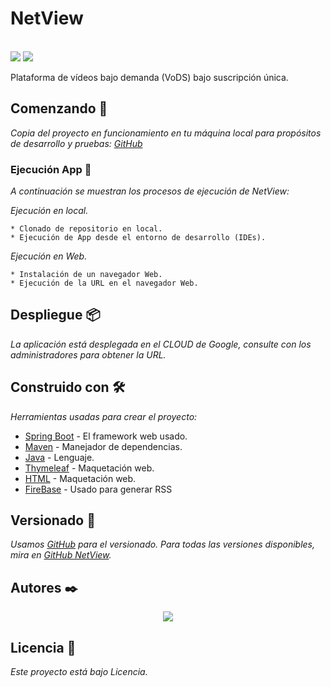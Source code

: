 # NetView

<br/>
<img src="https://upload.wikimedia.org/wikipedia/commons/4/44/Spring_Framework_Logo_2018.svg" />

<img src="https://upload.wikimedia.org/wikipedia/commons/b/bd/Firebase_Logo.png" />
<br/>

Plataforma de vídeos bajo demanda (VoDS) bajo suscripción única.

## Comenzando 🚀

_Copia del proyecto en funcionamiento en tu máquina local para propósitos de desarrollo y pruebas: [GitHub](https://github.com/da2my/Netview)_



### Ejecución App 🔧

_A continuación se muestran los procesos de ejecución de NetView:_

_Ejecución en local._

```
* Clonado de repositorio en local.
* Ejecución de App desde el entorno de desarrollo (IDEs).
```

_Ejecución en Web._

```
* Instalación de un navegador Web.
* Ejecución de la URL en el navegador Web.
```



## Despliegue 📦

_La aplicación está desplegada en el CLOUD de Google, consulte con los administradores para obtener la URL._



## Construido con 🛠️

_Herramientas usadas para crear el proyecto:_

* [Spring Boot](https://spring.io/projects/spring-boot) - El framework web usado.
* [Maven](https://maven.apache.org/) - Manejador de dependencias.
* [Java](https://www.java.com/es/) - Lenguaje.
* [Thymeleaf](https://www.thymeleaf.org/) - Maquetación web.
* [HTML](https://www.w3schools.com/html/) - Maquetación web.
* [FireBase](https://firebase.google.com/) - Usado para generar RSS



## Versionado 📌

_Usamos [GitHub](https://github.com/) para el versionado. Para todas las versiones disponibles, mira en [GitHub NetView](https://github.com/da2my/Netview)._



## Autores ✒️

<div align="center">
<a href="https://github.com/da2my/Netview/graphs/contributors">
  <img src="https://contributors-img.web.app/image?repo=da2my/Netview" />
</a>
</div>



## Licencia 📄

_Este proyecto está bajo Licencia._
